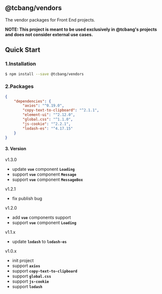 ## @tcbang/vendors

The vendor packages for Front End projects.

**NOTE: This project is meant to be used exclusively in @tcbang's projects and does not consider external use cases.**

## Quick Start

### 1.Installation

```bash
$ npm install --save @tcbang/vendors
```

### 2.Packages

```json
{
    "dependencies": {
        "axios": "^0.19.0",
        "copy-text-to-clipboard": "^2.1.1",
        "element-ui": "^2.12.0",
        "global.css": "^1.1.0",
        "js-cookie": "^2.2.1",
        "lodash-es": "^4.17.15"
    }
}
```

#### 3. Version

v1.3.0
* update **`vue`** component **`Loading`**
* support **`vue`** component **`Message`**
* support **`vue`** component **`MessageBox`**

v1.2.1
* fix publish bug

v1.2.0
* add **`vue`** components support
* support **`vue`** component **`Loading`**

v1.1.x
* update **`lodash`** to **`lodash-es`**

v1.0.x
* init project
* support **`axios`** 
* support **`copy-text-to-clipboard`** 
* support **`global.css`** 
* support **`js-cookie`** 
* support **`lodash`** 
